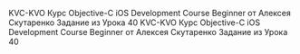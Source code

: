 KVC-KVO
Курс Objective-C iOS Development Course Beginner от Алексея Скутаренко Задание из Урока 40
KVC-KVO
Курс Objective-C iOS Development Course Beginner от Алексея Скутаренко Задание из Урока 40
